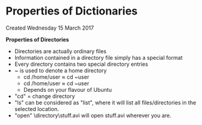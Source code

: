 # Properties of Dictionaries
Created Wednesday 15 March 2017

**Properties of Directories** 

* Directories are actually ordinary files 
* Information contained in a directory file simply has a special format 
* Every directory contains two special directory entries 
* ~ is used to denote a home directory 
	* cd /home/user ≈      cd ~user 
	* cd /home/user ≈       cd ~user  
	* Depends on your flavour of Ubuntu 
* "cd" = change directory 
* "ls" can be considered as "list", where it will list all files/directories in the selected location. 
* "open" \directory\stuff.avi will open stuff.avi wherever you are. 


